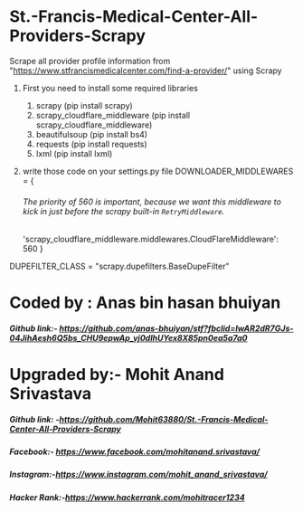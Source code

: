 # St.-Francis-Medical-Center-All-Providers-Scrapy
Scrape all provider profile information from "https://www.stfrancismedicalcenter.com/find-a-provider/" using Scrapy

1. First you need to install some required libraries
    1. scrapy  (pip install scrapy)
    2. scrapy_cloudflare_middleware (pip install scrapy_cloudflare_middleware)
    2. beautifulsoup (pip install bs4)
    3. requests (pip install requests)
    4. lxml (pip install lxml)
    

2. write those code on your settings.py file
DOWNLOADER_MIDDLEWARES = {
    ###### The priority of 560 is important, because we want this middleware to kick in just before the scrapy built-in `RetryMiddleware`.
    'scrapy_cloudflare_middleware.middlewares.CloudFlareMiddleware': 560
}

DUPEFILTER_CLASS = "scrapy.dupefilters.BaseDupeFilter"

# Coded by : Anas bin hasan bhuiyan
##### Github link:- https://github.com/anas-bhuiyan/stf?fbclid=IwAR2dR7GJs-04JihAesh6Q5bs_CHU9epwAp_vj0dIhUYex8X85pn0ea5a7a0

# Upgraded by:- Mohit Anand Srivastava
##### Github link: -https://github.com/Mohit63880/St.-Francis-Medical-Center-All-Providers-Scrapy
##### Facebook:- https://www.facebook.com/mohitanand.srivastava/
##### Instagram:-https://www.instagram.com/mohit_anand_srivastava/
##### Hacker Rank:-https://www.hackerrank.com/mohitracer1234

